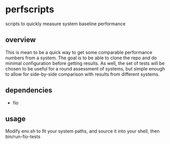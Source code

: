 perfscripts
===========

scripts to quickly measure system baseline performance

overview
--------

This is mean to be a quick way to get some comparable performance numbers
from a system. The goal is to be able to clone the repo and do minimal
configuration before getting results. As well, the set of tests will
be chosen to be useful for a round assessment of systems, but simple
enough to allow for side-by-side comparison with results from different
systems.

dependencies
------------

* fio

usage
----

Modify env.sh to fit your system paths, and source it into your shell, then bin/run-fio-tests
